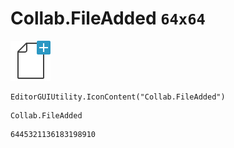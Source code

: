 # Collab.FileAdded `64x64`
<img src="/img/Collab.FileAdded.png" width=64 height=64>

``` CSharp
EditorGUIUtility.IconContent("Collab.FileAdded")
```
```
Collab.FileAdded
```
```
6445321136183198910
```
